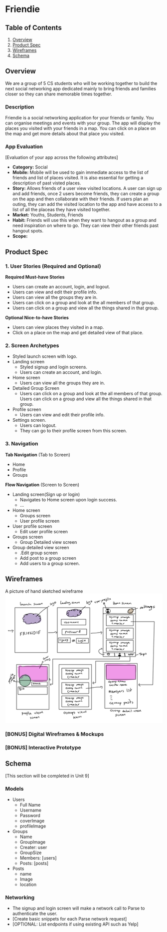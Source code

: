 # Friendie

## Table of Contents

1. [Overview](#Overview)
1. [Product Spec](#Product-Spec)
1. [Wireframes](#Wireframes)
1. [Schema](#Schema)

## Overview

We are a group of 5 CS students who will be working together to build the next social networking app dedicated mainly to bring friends and families closer so they can share memorable times together.

### Description

Friendie is a social networking application for your friends or family. You can organise meetings and events with your group. The app will display the places you visited with your friends in a map. You can click on a place on the map and get more details about that place you visited.

### App Evaluation

[Evaluation of your app across the following attributes]

- **Category:** Social
- **Mobile:** Mobile will be used to gain immediate access to the list of friends and list of places visited. It is also essential for getting a description of past visted places.
- **Story:** Allows friends of a user view visited locations. A user can sign up and add friends, once 2 users become friends, they can create a group on the app and then collaborate with their friends. If users plan an outing, they can add the visited location to the app and have access to a list of all the placeas they have visited together.
- **Market:** Youths, Students, Friends
- **Habit:** Friends will use this when they want to hangout as a group and need inspiration on where to go. They can view their other friends past hangout spots.
- **Scope:**

## Product Spec

### 1. User Stories (Required and Optional)

**Required Must-have Stories**

- Users can create an account, login, and logout.
- Users can view and edit their profile info.
- Users can view all the groups they are in.
- Users can click on a group and look at the all members of that group.
- Users can click on a group and view all the things shared in that group.

**Optional Nice-to-have Stories**

- Users can view places they visited in a map.
- Click on a place on the map and get detailed view of that place.

### 2. Screen Archetypes

- Styled launch screen with logo.
- Landing screen
  - Styled signup and login screens.
  - Users can create an account, and login.
- Home screen
  - Users can view all the groups they are in.
- Detailed Group Screen
  - Users can click on a group and look at the all members of that group.
    Users can click on a group and view all the things shared in that group.
- Profile screen
  - Users can view and edit their profile info.
- Settings screen.
  - Users can logout.
  - They can go to their profile screen from this screen.

### 3. Navigation

**Tab Navigation** (Tab to Screen)

- Home
- Profile
- Groups

**Flow Navigation** (Screen to Screen)

- Landing screen(Sign up or login)
  - Navigates to Home screen upon login success.
  - ...
- Home screen
  - Groups screen
  - User profile screen
- User profile screen
  - Edit user profile screen
- Groups screen
  - Group Detailed view screen
- Group detailed view screen
  - .Edit group screen
  - Add post to a group screen
  - Add users to a group screen.

## Wireframes

A picture of hand sketched wireframe
<img src="./wireframe.jpeg" width=600>

### [BONUS] Digital Wireframes & Mockups

### [BONUS] Interactive Prototype

## Schema

[This section will be completed in Unit 9]

### Models

- Users
  - Full Name
  - Username
  - Password
  - coverImage
  - profileImage
- Groups
  - Name
  - GroupImage
  - Creater: user
  - GroupSize
  - Members: [users]
  - Posts: [posts]
- Posts
  - name
  - Image
  - location

### Networking

- The signup and login screen will make a network call to Parse to authenticate the user.
- [Create basic snippets for each Parse network request]
- [OPTIONAL: List endpoints if using existing API such as Yelp]
